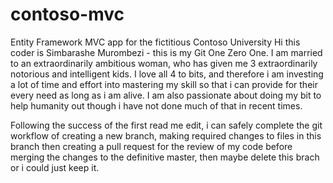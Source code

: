 # contoso-mvc
Entity Framework MVC app for the fictitious Contoso University
Hi this coder is Simbarashe Murombezi - this is my Git One Zero One. I am married to an extraordinarily ambitious woman, who has given me 3 extraordinarily notorious and intelligent kids. I love all 4 to bits, and therefore i am investing a lot of time and effort into mastering my skill so that i can provide for their every need as long as i am alive. I am also passionate about doing my bit to help humanity out though i have not done much of that in recent times.

Following the success of the first read me edit, i can safely complete the git workflow of creating a new branch, making required changes to files in this branch then creating a pull request for the review of my code before merging the changes to the definitive master, then maybe delete this brach or i could just keep it.
